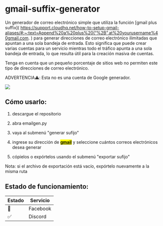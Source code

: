 # gmail-suffix-generator

Un generador de correo electrónico simple que utiliza la función [gmail plus suffix]( https://support.cloudhq.net/how-to-setup-gmail-aliases/#:~:text=Append%20a%20plus%20(“%2B”,at%20yourusername%40gmail.com. ) para generar direcciones de correo electrónico ilimitadas que apuntan a una sola bandeja de entrada.
Esto significa que puede crear varias cuentas para un servicio mientras todo el tráfico apunta a una sola bandeja de entrada, lo que resulta útil para la creación masiva de cuentas.

Tenga en cuenta que un pequeño porcentaje de sitios web no permiten este tipo de direcciones de correo electrónico.

ADVERTENCIA⚠️: Esta no es una cuenta de Google generador.

![](https://cdn.discordapp.com/attachments/804334459297464321/1038915225556099162/IQDbZWZ.png)

## Cómo usarlo:

1. descargue el repositorio

2. abra emailgen.py

3. vaya al submenú "generar sufijo"

4. ingrese su dirección de <u><mark>**gmail**</mark></u> y seleccione cuántos correos electrónicos desea generar

5. cópielos o expórtelos usando el submenú "exportar sufijo"

Nota: si el archivo de exportación está vacío, expórtelo nuevamente a la misma ruta

## Estado de funcionamiento:

| Estado | Servicio |
| - | ------ |
| 🚫| Facebook |
| ✅| Discord |
